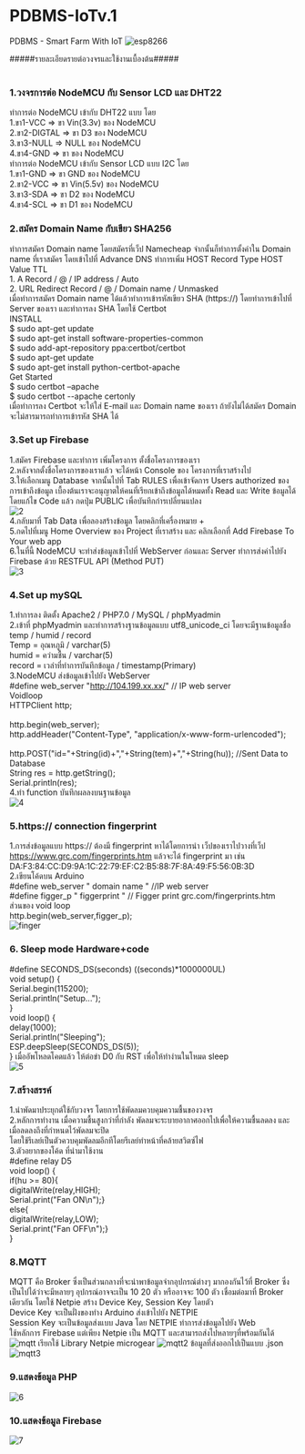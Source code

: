 # PDBMS-IoTv.1
PDBMS - Smart Farm With IoT
![esp8266](https://user-images.githubusercontent.com/30660759/29000870-c401ea34-7aa3-11e7-87f8-8eefd82f0471.png)

#####รายละเอียดรายต่อวงจรและใช้งานเบื้องต้น#####<br />
<br />
### 1.วงจรการต่อ NodeMCU กับ Sensor LCD และ DHT22<br />
ทำการต่อ NodeMCU เข้ากับ DHT22 แบบ โดย<br />
1.ขา1-VCC     => ขา Vin(3.3v) ของ NodeMCU<br />
2.ขา2-DIGTAL  => ขา D3 ของ NodeMCU<br />
3.ขา3-NULL    => NULL ของ NodeMCU<br />
4.ขา4-GND     => ขา ของ NodeMCU <br />
ทำการต่อ NodeMCU เข้ากับ Sensor LCD แบบ I2C โดย <br />
1.ขา1-GND => ขา GND ของ NodeMCU <br /> 
2.ขา2-VCC => ขา Vin(5.5v) ของ NodeMCU <br />
3.ขา3-SDA => ขา D2 ของ NodeMCU <br />
4.ขา4-SCL => ขา D1 ของ NodeMCU<br />
### 2.สมัคร Domain Name กับเขียว SHA256<br />
ทำการสมัคร Domain name โดยสมัครที่เว็ป Namecheap จำกนั้นก็ทำการตั้งค่าใน Domain name ที่เราสมัคร โดยเข้าไปที่ Advance DNS ทำการเพิ่ม HOST Record 
Type HOST Value TTL<br />
    1. A Record / @ / IP address / Auto<br />
    2. URL Redirect Record / @ / Domain name / Unmasked<br />
เมื่อทำการสมัคร Domain name ได้แล้วทำการเข้ารหัสเขียว SHA (https://) โดยทำการเข้าไปที่ Server ของเรา และทำการลง SHA โดยใช้ Certbot<br />
INSTALL<br /> 
$ sudo apt-get update<br /> 
$ sudo apt-get install software-properties-common <br />
$ sudo add-apt-repository ppa:certbot/certbot<br /> 
$ sudo apt-get update <br />
$ sudo apt-get install python-certbot-apache <br />
Get Started <br />
$ sudo certbot –apache <br />
$ sudo certbot --apache certonly <br />
เมื่อทำการลง Certbot จะให้ใส่ E-mail และ Domain name ของเรา ถ้ายังไม่ได้สมัคร Domain จะไม่สารมารถทำการเข้ารหัส SHA ได้ <br />
### 3.Set up Firebase
1.สมัคร Firebase และทำการ เพิ่มโครงการ ตั้งชื่อโครงการของเรา<br />
2.หลังจากตั้งชื่อโครงการของเราแล้ว จะได้หน้า Console ของ โครงการที่เราสร้างไป<br />
3.ให้เลือกเมนู Database จากนั้นไปที่ Tab RULES เพื่อเข้าจัดการ Users authorized ของการเข้าถึงข้อมูล เบื้องต้นเราจะอนุญาตให้คนที่เรียกเข้าถึงข้อมูลได้หมดทั้ง Read และ Write ข้อมูลได้ โดยแก้ไข Code แล้ว กดปุ่ม PUBLIC เพื่อบันทึกกำรเปลี่ยนแปลง<br /> 
![2](https://user-images.githubusercontent.com/30660759/29001177-c56b9b06-7aab-11e7-87d9-cada0bb93ef2.png)<br />
4.กลับมาที่ Tab Data เพื่อลองสร้างข้อมูล โดยคลิกที่เครื่องหมาย + <br /> 
5.กดไปที่เมนู Home Overview ของ Project ที่เราสร้าง และ คลิกเลือกที่ Add Firebase To Your web app<br /> 
6.ในที่นี้ NodeMCU จะทำส่งข้อมูลเข้าไปที่ WebServer ก่อนและ Server ทำการส่งค่าไปยัง Firebase ด้วย RESTFUL API (Method PUT)<br /> 
![3](https://user-images.githubusercontent.com/30660759/29001178-c5769bfa-7aab-11e7-9f8e-8724258632d6.png)<br /> 
### 4.Set up mySQL<br />
1.ทำการลง ติดตั้ง Apache2 / PHP7.0 / MySQL / phpMyadmin<br /> 
2.เข้าที่ phpMyadmin และทำการสร้างฐานข้อมูลแบบ utf8_unicode_ci โดยจะมีฐานข้อมูลชื่อ temp / humid / record <br />
Temp = อุณหภูมิ / varchar(5) <br />
humid = ควำมชื้น / varchar(5) <br />
record = เวลำที่ทำการบันทึกข้อมูล / timestamp(Primary)<br /> 
3.NodeMCU ส่งข้อมูลเข้าไปยัง WebServer <br />
#define web_server "http://104.199.xx.xx/" // IP web server <br />
Voidloop <br />
HTTPClient http; <br /><br />
http.begin(web_server);<br />
http.addHeader("Content-Type", "application/x-www-form-urlencoded"); <br /><br />
http.POST("id="+String(id)+","+String(tem)+","+String(hu)); //Sent Data to Database <br />
String res = http.getString(); <br />
Serial.println(res);<br /> 
4.ทำ function บันทึกผลลงบนฐานข้อมูล <br />
![4](https://user-images.githubusercontent.com/30660759/29001182-c58b82ae-7aab-11e7-8cfe-43735b1179ca.png)<br />
### 5.https:// connection fingerprint <br />
1.การส่งข้อมูลแบบ https:// ต้องมี fingerprint หาได้โดยการนำ เว็ปของเราไปวางที่เว็ป https://www.grc.com/fingerprints.htm แล้วจะได้ fingerprint มา เช่น DA:F3:84:CC:D9:9A:1C:22:79:EF:C2:B5:88:7F:8A:49:F5:56:0B:3D<br />
2.เขียนโค้ดบน Arduino <br />
#define web_server " domain name " //IP web server <br /> 
#define figger_p " figgerprint " // Figger print grc.com/fingerprints.htm <br />
ส่วนของ void loop <br />
http.begin(web_server,figger_p); <br />
![finger](https://user-images.githubusercontent.com/30660759/29420714-f718b928-839c-11e7-8f3e-523a0a0fba39.png)
### 6. Sleep mode Hardware+code <br />
#define SECONDS_DS(seconds) ((seconds)*1000000UL) <br />
void setup() { <br />
Serial.begin(115200); <br />
Serial.println("Setup..."); <br />
} <br />
void loop() { <br />
delay(1000); <br />
Serial.println("Sleeping"); <br />
ESP.deepSleep(SECONDS_DS(5)); <br />
} เมื่ออัพโหลดโคดแล้ว ให้ต่อขำ D0 กับ RST เพื่อให้ทำงำนในโหมด sleep <br />
![5](https://user-images.githubusercontent.com/30660759/29001180-c5894d86-7aab-11e7-8f30-894434f799dc.png)<br />
### 7.สร้างสรรค์
1.นำพัดมาประยุกต์ใช้กับวงจร โดยการใช้พัดลมควบคุมความชื้นของวงจร<br />
2.หลักการทำงาน เมื่อความชื้นสูงกว่าที่กำลัง พัดลมจะระบายอากาศออกไปเพื่อให้ความชื้นลดลง และเมื่อลดลงถึงที่กำหนดไว้พัดลมจะปิด<br />
โดยใช้รีเลย์เป็นตัวควบคุมพัดลมอีกทีโดยรีเลย์ทำหน้าที่คล้ายสวิตซ์ไฟ<br />
3.ตัวอยากของโค้ด ที่นำมาใช้งาน<br />
#define relay D5<br />
void loop() {<br />
if(hu >= 80){<br />
   digitalWrite(relay,HIGH);<br />
    Serial.print("Fan ON\n");}<br />
   else{<br />
   digitalWrite(relay,LOW);<br />
   Serial.print("Fan OFF\n");}<br />
   }<br />
### 8.MQTT 
MQTT คือ Broker ซึ่งเป็นส่วนกลางที่จะนำพาข้อมูลจำกอุปกรณ์ต่างๆ มากองกันไว้ที่ Broker ซึ่งเป็นไปได้ว่าจะมีหลายๆ อุปกรณ์อาจจะเป็น 10 20 ตัว หรืออาจจะ 100 ตัว เชื่อมต่อมาที่ Broker เดียวกัน โดยใช้ Netpie สร้าง Device Key, Session Key โดยตัว <br />
Device Key จะเป็นฝั่งของทำง Arduino ส่งเข้าไปยัง NETPIE<br />
Session Key จะเป็นข้อมูลส่งแบบ Java โดย NETPIE ทำการส่งข้อมูลไปยัง Web <br />
ใช้หลักการ Firebase แต่เพียง Netpie เป็น MQTT และสามารถส่งไปหลายๆที่พร้อมกันได้ <br />
![mqtt](https://user-images.githubusercontent.com/30660759/29420871-86490ff8-839d-11e7-99b1-9f81c2466ffb.png)
เรียกใช้ Library Netpie microgear
![mqtt2](https://user-images.githubusercontent.com/30660759/29420790-43c1af00-839d-11e7-9ac0-8e6449a1e194.png)
ข้อมูลที่ส่งออกไปเป็นแบบ .json
![mqtt3](https://user-images.githubusercontent.com/30660759/29420870-8646e9a8-839d-11e7-9b3d-eaa25509f3dc.png)
### 9.แสดงข้อมูล PHP 
![6](https://user-images.githubusercontent.com/30660759/29001181-c58b19e0-7aab-11e7-9b56-2ceb45ee698d.png)<br />
### 10.แสดงข้อมูล Firebase 
![7](https://user-images.githubusercontent.com/30660759/29001179-c577bdaa-7aab-11e7-8be3-2c4cf64ef29c.png)<br />

